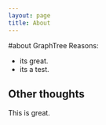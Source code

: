 ```yaml
---
layout: page
title: About
---
```


#about GraphTree
Reasons:
- its great.
- its a test.

## Other thoughts

This is great.
